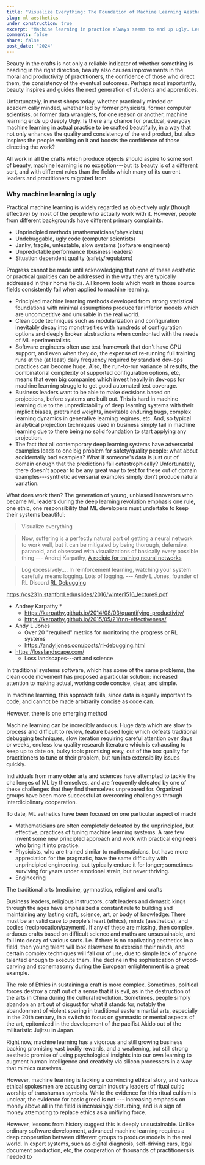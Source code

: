 ```yaml
---
title: "Visualize Everything: The Foundation of Machine Learning Aesthetics."
slug: ml-aesthetics
under_construction: true
excerpt: "Machine learning in practice always seems to end up ugly. Learn how the young ML leaders of the deep learning revolution emphasized one particular rule to keep their systems beautiful and inspiring."
comments: false
share: false
post_date: "2024"
---
```


Beauty in the crafts is not only a reliable indicator of whether something is heading in the right direction, beauty also causes improvements in the moral and productivity of practitioners, the confidence of those who direct them, the consistency of the eventual outcomes. Perhaps most importantly, beauty inspires and guides the next generation of students and apprentices.

Unfortunately, in most shops today, whether practically minded or academically minded, whether led by former physicists, former computer scientists, or former data wranglers, for one reason or another, machine learning ends up deeply Ugly. Is there any chance for practical, everyday machine learning in actual practice to be crafted beautifully, in a way that not only enhances the quality and consistency of the end product, but also inspires the people working on it and boosts the confidence of those directing the work? 

All work in all the crafts which produce objects should aspire to some sort of beauty, machine learning is no exception---but its beauty is of a different sort, and with different rules than the fields which many of its current leaders and practitioners migrated from.

### Why machine learning is ugly

Practical machine learning is widely regarded as objectively ugly (though effective) by most of the people who actually work with it. However, people from different backgrounds have different primary complaints.

* Unprincipled methods (mathematicians/physicists)
* Undebuggable, ugly code (computer scientists)
* Janky, fragile, untestable, slow systems (software engineers)
* Unpredictable performance (business leaders)
* Situation dependent quality (safety/regulators)

Progress cannot be made until acknowledging that none of these aesthetic or practical qualities can be addressed in the way they are typically addressed in their home fields. All known tools which work in those source fields consistently fail when applied to machine learning.

* Principled machine learning methods developed from strong statistical foundations with minimal assumptions produce far inferior models which are uncompetitive and unusable in the real world.
* Clean code techniques such as modularization and configuration inevitably decay into monstrosities with hundreds of configuration options and deeply broken abstractions when confronted with the needs of ML eperimentalists.
* Software engineers often use test framework that don't have GPU support, and even when they do, the expense of re-running full training runs at the (at least) daily frequency required by standard dev-ops practices can become huge. Also, the run-to-run variance of results, the combinatorial complexity of supported configuration options, etc, means that even big companies which invest heavily in dev-ops for machine learning struggle to get good automated test coverage.
* Business leaders want to be able to make decisions based on projections, before systems are built out. This is hard in machine learning due to the unpredictability of deep learning systems with their implicit biases, pretrained weights, inevitable enduring bugs, complex learning dynamics in generative learning regimes, etc. And, so typical analytical projection techniques used in business simply fail in machine learning due to there being no solid foundation to start applying any projection.
* The fact that all contemporary deep learning systems have adversarial examples leads to one big problem for safety/quality people: what about accidentally bad examples? What if someone's data is just out of domain enough that the predictions fail catastrophically? Unfortunately, there doesn't appear to be any great way to test for these out of domain examples---synthetic adversarial examples simply don't produce natural variation.

What does work then? The generation of young, unbiased innovators who became ML leaders during the deep learning revolution emphasis one rule, one ethic, one responsibility that ML developers must undertake to keep their systems beautiful:

> Visualize everything

> Now, suffering is a perfectly natural part of getting a neural network to work well, but it can be mitigated by being thorough, defensive, paranoid, and obsessed with visualizations of basically every possible thing --- Andrej Karpathy, [A recipie for training neural networks](https://karpathy.github.io/2019/04/25/recipe/)

> Log excessively.... In reinforcement learning, watching your system carefully means logging. Lots of logging. --- Andy L Jones, founder of RL Discord [RL Debugging](https://andyljones.com/posts/rl-debugging.html#tactics)

https://cs231n.stanford.edu/slides/2016/winter1516_lecture9.pdf

* Andrey Karpathy
    * 
    * https://karpathy.github.io/2014/08/03/quantifying-productivity/
    * https://karpathy.github.io/2015/05/21/rnn-effectiveness/
* Andy L Jones
    * Over 20 "required" metrics for monitoring the progress or RL systems
    * https://andyljones.com/posts/rl-debugging.html
* https://losslandscape.com/
    * Loss landscapes---art and science




In traditional systems software, which has some of the same problems, the clean code movement has proposed a particular solution: increased attention to making actual, working code concise, clear, and simple.

In machine learning, this approach fails, since data is equally important to code, and cannot be made arbitrarily concise as code can.

However, there is one emerging method 

Machine learning can be incredibly arduous. Huge data which are slow to process and difficult to review, feature based logic which defeats traditional debugging techniques, slow iteration requiring careful attention over days or weeks, endless low quality research literature which is exhausting to keep up to date on, bulky tools promising easy, out of the box quality for practitioners to tune ot their problem, but run into extensibility issues quickly.

Individuals from many older arts and sciences have attempted to tackle the challenges of ML by themselves, and are frequently defeated by one of these challenges that they find themselves unprepared for. Organized groups have been more successful at overcoming challenges through interdiciplinary cooperation.

To date, ML aethetics have been focused on one particular aspect of machi

* Mathematicians are often completely defeated by the unprincipled, but effective, practices of tuning machine learning systems. A rare few invent some new principled approach and work with practical engineers who bring it into practice.
* Physicists, who are trained similar to mathematicians, but have more appreciation for the pragmatic, have the same difficulty with unprincipled engineering, but typically endure it for longer; sometimes surviving for years under emotional strain, but never thriving. 
* Engineering


The traditional arts (medicine, gymnastics, religion) and crafts 

Business leaders, religious instructors, craft leaders and dynastic kings through the ages have emphasized a constant rule to building and maintaining any lasting craft, science, art, or body of knowledge: There must be an valid case to people's heart (ethics), minds (aesthetics), and bodies (reciprocation/payment). If any of these are missing, then complex, arduous crafts based on difficult science and maths are unsustainable, and fall into decay of various sorts. I.e. if there is no captivating aesthetics in a field, then young talent will look elsewhere to exercise their minds, and certain complex techniques will fall out of use, due to simple lack of anyone talented enough to execute them. The decline in the sophistication of wood-carving and stonemasonry during the European enlightenment is a great example. 

The role of Ethics in sustaining a craft is more complex. Sometimes, political forces destroy a craft out of a sense that it is evil, as in the destruction of the arts in China during the cultural revolution. Sometimes, people simply abandon an art out of disgust for what it stands for, notably the abandonment of violent sparing in traditional eastern martial arts, especially in the 20th century, in a switch to focus on gymnastic or mental aspects of the art, epitomized in the development of the pacifist Akido out of the militaristic Jujitsu in Japan. 

Right now, machine learning has a vigorous and still growing business backing promising vast bodily rewards, and a weakening, but still strong aesthetic promise of using psychological insights into our own learning to augment human intelligence and creativity via silicon processors in a way that mimics ourselves. 

However, machine learning is lacking a convincing ethical story, and various ethical spokesmen are accusing certain industry leaders of ritual cultic worship of transhuman symbols. While the evidence for this ritual cultism is unclear, the evidence for basic greed is not --- increasing emphasis on money above all in the field is increasingly disturbing, and is a sign of money attempting to replace ethics as a unifiying force.

However, lessons from history suggest this is deeply unsustainable. Unlike ordinary software development, advanced machine learning requires a deep cooperation between different groups to produce models in the real world. In expert systems, such as digital diagnosis, self-driving cars, legal document production, etc, the cooperation of thousands of practitioners is needed to 
